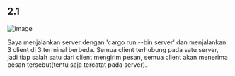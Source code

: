 ## 2.1
![image](https://github.com/ilhamzik/advprog-modul10-broadcast-chat/assets/124953758/8f1450d9-3fd9-4cfa-8e97-2128ff32b553)


Saya menjalankan server dengan 'cargo run --bin server' dan menjalankan 3 client di 3 terminal berbeda. Semua client terhubung pada satu server, jadi tiap salah satu dari client mengirim pesan, semua client akan menerima pesan tersebut(tentu saja tercatat pada server).
